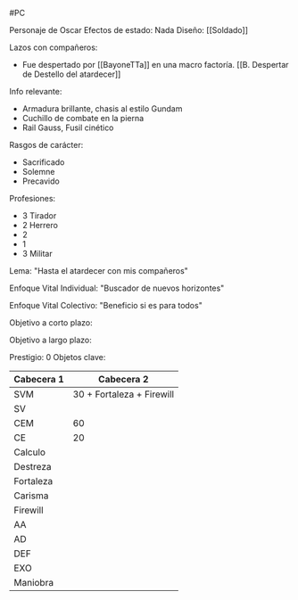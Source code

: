 #PC 

Personaje de Oscar
Efectos de estado: Nada
Diseño: [[Soldado]]

Lazos con compañeros:
- Fue despertado por [[BayoneTTa]] en una macro factoría. [[B. Despertar de Destello del atardecer]]


Info relevante:
- Armadura brillante, chasis al estilo Gundam
- Cuchillo de combate en la pierna
- Rail Gauss, Fusil cinético

Rasgos de carácter:
- Sacrificado
- Solemne
- Precavido

Profesiones:
- 3 Tirador
- 2 Herrero
- 2 
- 1 
- 3 Militar

Lema:
"Hasta el atardecer con mis compañeros"

Enfoque Vital Individual:
"Buscador de nuevos horizontes"

Enfoque Vital Colectivo:
"Beneficio si es para todos"

Objetivo a corto plazo:

Objetivo a largo plazo:

Prestigio: 0
Objetos clave:

| Cabecera 1 | Cabecera 2 |
| ---|---|
|SVM |30 + Fortaleza + Firewill |
|SV| |
|CEM| 60|
|CE | 20|
|Calculo| |
|Destreza||
|Fortaleza|| 
|Carisma||
|Firewill|| 
|AA||
|AD||
|DEF|| 
|EXO||
|Maniobra|| 


